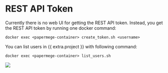 # REST API Token

Currently there is no web UI for getting the REST API token.
Instead, you get the REST API token by running one docker command:

	docker exec <papermege-container> create_token.sh <username>

You can list users in {{ extra.project }} with following command:

	docker exec <papermege-container> list_users.sh

![](../../img/rest-api/create_token.gif)